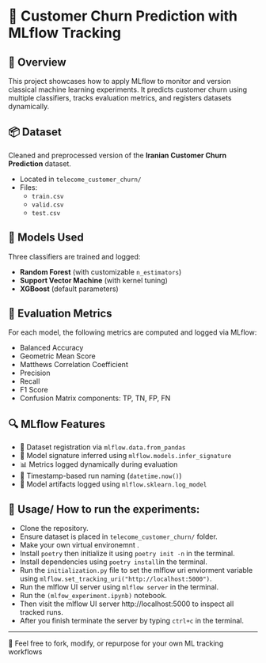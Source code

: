 # 🧠 Customer Churn Prediction with MLflow Tracking

## 🚀 Overview
This project showcases how to apply MLflow to monitor and version classical machine learning experiments. It predicts customer churn using multiple classifiers, tracks evaluation metrics, and registers datasets dynamically.

## 📦 Dataset
Cleaned and preprocessed version of the **Iranian Customer Churn Prediction** dataset.

- Located in `telecome_customer_churn/`
- Files:
  - `train.csv`
  - `valid.csv`
  - `test.csv`

## 🧪 Models Used
Three classifiers are trained and logged:
- **Random Forest** (with customizable `n_estimators`)
- **Support Vector Machine** (with kernel tuning)
- **XGBoost** (default parameters)

## 🧮 Evaluation Metrics
For each model, the following metrics are computed and logged via MLflow:
- Balanced Accuracy
- Geometric Mean Score
- Matthews Correlation Coefficient
- Precision
- Recall
- F1 Score
- Confusion Matrix components: TP, TN, FP, FN

## 🔍 MLflow Features
- 🎯 Dataset registration via `mlflow.data.from_pandas`
- 🧬 Model signature inferred using `mlflow.models.infer_signature`
- 📊 Metrics logged dynamically during evaluation
- 📁 Timestamp-based run naming (`datetime.now()`)
- 🧱 Model artifacts logged using `mlflow.sklearn.log_model`

## 🧰 Usage/ How to run the experiments:
- Clone the repository.
- Ensure dataset is placed in `telecome_customer_churn/` folder.
- Make your own virtual environemnt .
- Install `poetry` then initialize it using `poetry init -n` in the terminal.
- Install dependencies using `poetry install`in the terminal.
- Run the `initialization.py` file to set the mlflow uri enviorment variable using `mlflow.set_tracking_uri("http://localhost:5000")`.
- Run the mlflow UI server using `mlflow server` in the terminal.
- Run the `(mlfow_experiment.ipynb)` notebook.
- Then visit the mlflow UI server http://localhost:5000 to inspect all tracked runs.
- After you finish terminate the server by typing `ctrl+c` in the terminal.

---
📂 Feel free to fork, modify, or repurpose for your own ML tracking workflows
